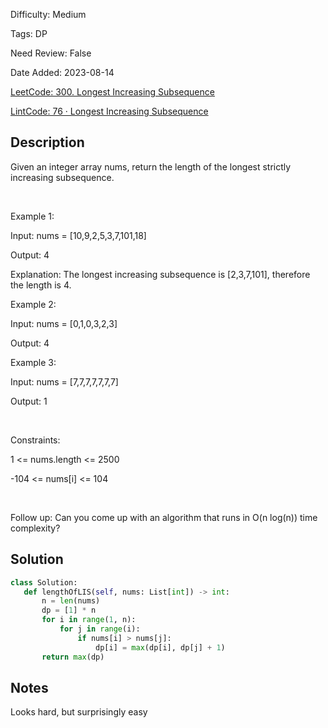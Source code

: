 Difficulty: Medium

Tags: DP

Need Review: False

Date Added: 2023-08-14

[LeetCode: 300. Longest Increasing Subsequence](https://leetcode.com/problems/longest-increasing-subsequence/)

[LintCode: 76 · Longest Increasing Subsequence](https://lintcode.com/problem/76 )

## Description 

Given an integer array nums, return the length of the longest strictly increasing subsequence.

 

Example 1:



Input: nums = [10,9,2,5,3,7,101,18]

Output: 4

Explanation: The longest increasing subsequence is [2,3,7,101], therefore the length is 4.



Example 2:



Input: nums = [0,1,0,3,2,3]

Output: 4



Example 3:



Input: nums = [7,7,7,7,7,7,7]

Output: 1



 

Constraints:



1 <= nums.length <= 2500

-104 <= nums[i] <= 104



 

Follow up: Can you come up with an algorithm that runs in O(n log(n)) time complexity?

## Solution 
 ```python 
class Solution:
    def lengthOfLIS(self, nums: List[int]) -> int:
        n = len(nums)
        dp = [1] * n
        for i in range(1, n):
            for j in range(i):
                if nums[i] > nums[j]:
                    dp[i] = max(dp[i], dp[j] + 1)
        return max(dp)
 ``` 
## Notes
Looks hard, but surprisingly easy